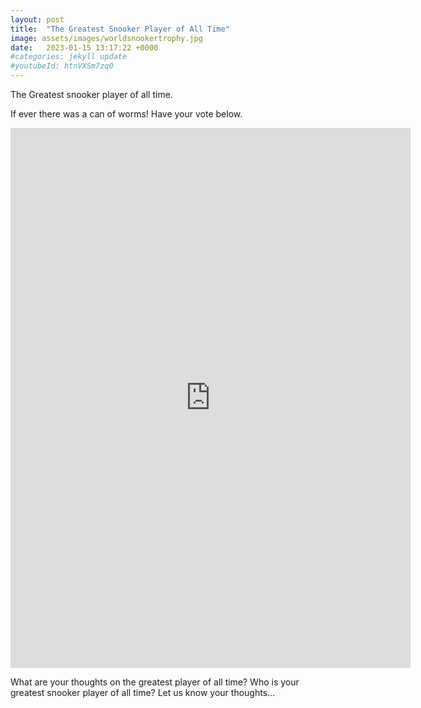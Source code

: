 ```yaml
---
layout: post
title:  "The Greatest Snooker Player of All Time"
image: assets/images/worldsnookertrophy.jpg
date:   2023-01-15 13:17:22 +0000
#categories: jekyll update
#youtubeId: htnVXSm7zq0
---
```

The Greatest snooker player of all time.

If ever there was a can of worms! Have your vote below.

<iframe src="https://docs.google.com/forms/d/e/1FAIpQLSchKAzIMVsMb5fTTAkNJry386tFXUa38OEZ0nIGvUIK2U56AQ/viewform?embedded=true" width="640" height="864" frameborder="0" marginheight="0" marginwidth="0">Loading…</iframe>

<p></p>What are your thoughts on the greatest player of all time?  Who is your greatest snooker player of all time? 
Let us know your thoughts…
